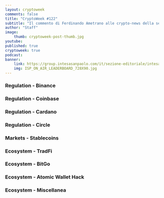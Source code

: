 ```yaml
---
layout: cryptoweek
comments: false
title: "CryptoWeek #122"
subtitle: "Il commento di Ferdinando Ametrano alle crypto-news della settimana" 
author: "Staff"
image:
    thumb: cryptoweek-post-thumb.jpg
youtube: 
published: true
cryptoweek: true
podcast: 
banner:
    link: https://group.intesasanpaolo.com/it/sezione-editoriale/intesa-sanpaolo-on-air?utm_campaign=GoldInstitute&utm_source=GoldInstitute&utm_medium=Banner_CPM&utm_content=DisplayAwareness&utm_term=GoldInstitute_Banner_CPM_GoldInstitute_
    img: ISP_ON_AIR_LEADERBOARD_728X90.jpg
---
```


### Regulation - Binance

### Regulation - Coinbase

### Regulation - Cardano

### Regulation - Circle

### Markets - Stablecoins

### Ecosystem - TradFi

### Ecosystem - BitGo

### Ecosystem - Atomic Wallet Hack

### Ecosystem - Miscellanea
